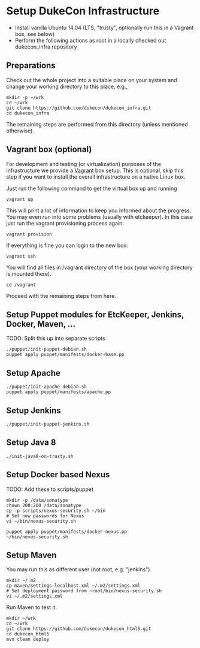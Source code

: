 # Setup DukeCon Infrastructure

* Install vanilla Ubuntu 14.04 (LTS, "trusty", optionally run this in a Vagrant
box, see below)
* Perform the following actions as root in a locally checked out dukecon_infra repository

## Preparations

Check out the whole project into a suitable place on your system and change
your working directory to this place, e.g.,

    mkdir -p ~/wrk
    cd ~/wrk
    git clone https://github.com/dukecon/dukecon_infra.git
    cd dukecon_infra

The remaining steps are performed from this directory (unless mentioned otherwise).

## Vagrant box (optional)

For development and testing (or virtualization) purposes of the infrastructure we
provide a [Vagrant](http://vagrantup.com) box setup. This is optional, skip this
step if you want to install the overall infrastructure on a native Linux box.

Just run the following command to get the virtual box up and running

    vagrant up

This will print a lot of information to keep you informed about the progress.
You may even run into some problems (usually with etckeeper). In this case just
run the vagrant provisioning process again:

    vagrant provision

If everything is fine you can login to the new box:

    vagrant ssh

You will find all files in /vagrant directory of the box (your working directory
is mounted there).

    cd /vagrant

Proceed with the remaining steps from here.

## Setup Puppet modules for EtcKeeper, Jenkins, Docker, Maven, ...

TODO: Split this up into separate scripts

    ./puppet/init-puppet-debian.sh
    puppet apply puppet/manifests/docker-base.pp

## Setup Apache

    ./puppet/init-apache-debian.sh
    puppet apply puppet/manifests/apache.pp

## Setup Jenkins

    ./puppet/init-puppet-jenkins.sh

## Setup Java 8

    ./init-java8-on-trusty.sh

## Setup Docker based Nexus

TODO: Add these to scripts/puppet

    mkdir -p /data/sonatype
    chown 200:200 /data/sonatype
    cp -p scripts/nexus-security.sh ~/bin
    # Set new passwords for Nexus
    vi ~/bin/nexus-security.sh

    puppet apply puppet/manifests/docker-nexus.pp
    ~/bin/nexus-security.sh

## Setup Maven

You may run this as different user (not root, e.g. "jenkins")

    mkdir ~/.m2
    cp maven/settings-localhost.xml ~/.m2/settings.xml
    # Set deployment password from ~root/bin/nexus-security.sh
    vi ~/.m2/settings.xml

Run Maven to test it:

    mkdir ~/wrk
    cd ~/wrk
    git clone https://github.com/dukecon/dukecon_html5.git
    cd dukecon_html5
    mvn clean deploy
